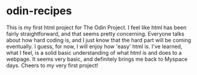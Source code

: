 # odin-recipes
This is my first html project for The Odin Project. I feel like html has been fairly straightforward, and that seems pretty concerning. Everyone talks about how hard coding is, and I just know that the hard part will be coming eventually. I guess, for now, I will enjoy how 'easy' html is. I've learned, what I feel, is a solid basic understanding of what html is and does to a webpage. It seems very basic, and definitely brings me back to Myspace days. Cheers to my very first project!
